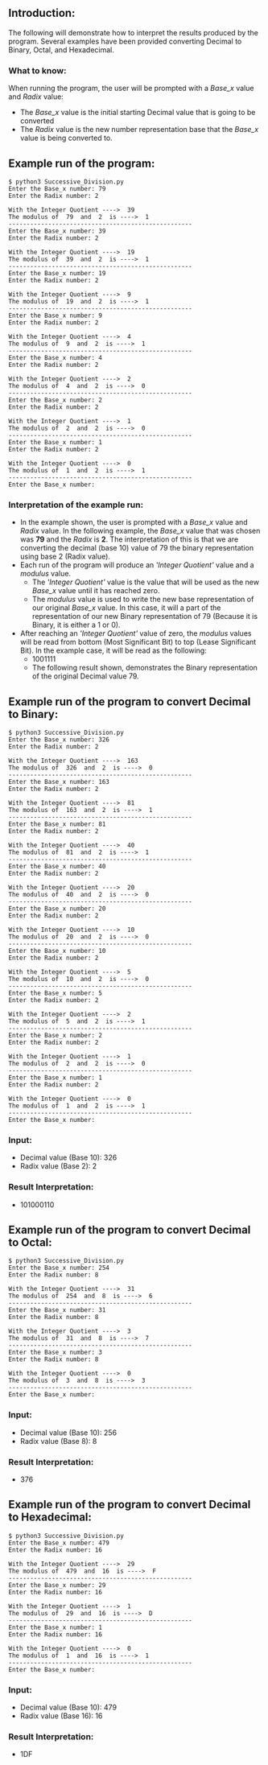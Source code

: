 ## Introduction:
The following will demonstrate how to interpret the results produced by the program. Several examples have been provided converting Decimal to Binary, Octal, and Hexadecimal.

### What to know:
When running the program, the user will be prompted with a *Base_x* value and *Radix* value: 
- The *Base_x* value is the initial starting Decimal value that is going to be converted
- The *Radix* value is the new number representation base that the *Base_x* value is being converted to.

## Example run of the program:
```
$ python3 Successive_Division.py
Enter the Base_x number: 79
Enter the Radix number: 2

With the Integer Quotient ---->  39
The modulus of  79  and  2  is ---->  1
---------------------------------------------------
Enter the Base_x number: 39
Enter the Radix number: 2

With the Integer Quotient ---->  19
The modulus of  39  and  2  is ---->  1
---------------------------------------------------
Enter the Base_x number: 19
Enter the Radix number: 2

With the Integer Quotient ---->  9
The modulus of  19  and  2  is ---->  1
---------------------------------------------------
Enter the Base_x number: 9
Enter the Radix number: 2

With the Integer Quotient ---->  4
The modulus of  9  and  2  is ---->  1
---------------------------------------------------
Enter the Base_x number: 4
Enter the Radix number: 2

With the Integer Quotient ---->  2
The modulus of  4  and  2  is ---->  0
---------------------------------------------------
Enter the Base_x number: 2
Enter the Radix number: 2

With the Integer Quotient ---->  1
The modulus of  2  and  2  is ---->  0
---------------------------------------------------
Enter the Base_x number: 1
Enter the Radix number: 2

With the Integer Quotient ---->  0
The modulus of  1  and  2  is ---->  1
---------------------------------------------------
Enter the Base_x number: 
```
### Interpretation of the example run:
- In the example shown, the user is prompted with a *Base_x* value and *Radix* value. In the following example, the *Base_x* value that was chosen was **79** and the *Radix* is **2**. The interpretation of this is that we are converting the decimal (base 10) value of 79 the binary representation using base 2 (Radix value).
- Each run of the program will produce an *'Integer Quotient'* value and a *modulus* value. 
    - The *'Integer Quotient'* value is the value that will be used as the new *Base_x* value until it has reached zero. 
    - The *modulus* value is used to write the new base representation of our original *Base_x* value. In this case, it will a part of the representation of our new Binary representation of 79 (Because it is Binary, it is either a 1 or 0).
- After reaching an *'Integer Quotient'* value of zero, the *modulus* values will be read from bottom (Most Significant Bit) to top (Lease Significant Bit). In the example case, it will be read as the following:
    - 1001111
    - The following result shown, demonstrates the Binary representation of the original Decimal value 79.

## Example run of the program to convert Decimal to Binary:
```
$ python3 Successive_Division.py
Enter the Base_x number: 326
Enter the Radix number: 2

With the Integer Quotient ---->  163
The modulus of  326  and  2  is ---->  0
---------------------------------------------------
Enter the Base_x number: 163
Enter the Radix number: 2

With the Integer Quotient ---->  81
The modulus of  163  and  2  is ---->  1
---------------------------------------------------
Enter the Base_x number: 81
Enter the Radix number: 2

With the Integer Quotient ---->  40
The modulus of  81  and  2  is ---->  1
---------------------------------------------------
Enter the Base_x number: 40
Enter the Radix number: 2

With the Integer Quotient ---->  20
The modulus of  40  and  2  is ---->  0
---------------------------------------------------
Enter the Base_x number: 20
Enter the Radix number: 2

With the Integer Quotient ---->  10
The modulus of  20  and  2  is ---->  0
---------------------------------------------------
Enter the Base_x number: 10
Enter the Radix number: 2

With the Integer Quotient ---->  5
The modulus of  10  and  2  is ---->  0
---------------------------------------------------
Enter the Base_x number: 5
Enter the Radix number: 2

With the Integer Quotient ---->  2
The modulus of  5  and  2  is ---->  1
---------------------------------------------------
Enter the Base_x number: 2
Enter the Radix number: 2

With the Integer Quotient ---->  1
The modulus of  2  and  2  is ---->  0
---------------------------------------------------
Enter the Base_x number: 1
Enter the Radix number: 2

With the Integer Quotient ---->  0
The modulus of  1  and  2  is ---->  1
---------------------------------------------------
Enter the Base_x number:
```
### Input:
- Decimal value (Base 10): 326
- Radix value (Base 2): 2
### Result Interpretation:
- 101000110

## Example run of the program to convert Decimal to Octal:
```
$ python3 Successive_Division.py
Enter the Base_x number: 254
Enter the Radix number: 8

With the Integer Quotient ---->  31
The modulus of  254  and  8  is ---->  6
---------------------------------------------------
Enter the Base_x number: 31
Enter the Radix number: 8

With the Integer Quotient ---->  3
The modulus of  31  and  8  is ---->  7
---------------------------------------------------
Enter the Base_x number: 3
Enter the Radix number: 8

With the Integer Quotient ---->  0
The modulus of  3  and  8  is ---->  3
---------------------------------------------------
Enter the Base_x number:
```
### Input:
- Decimal value (Base 10): 256
- Radix value (Base 8): 8
### Result Interpretation:
- 376

## Example run of the program to convert Decimal to Hexadecimal:
```
$ python3 Successive_Division.py
Enter the Base_x number: 479
Enter the Radix number: 16

With the Integer Quotient ---->  29
The modulus of  479  and  16  is ---->  F
---------------------------------------------------
Enter the Base_x number: 29
Enter the Radix number: 16

With the Integer Quotient ---->  1
The modulus of  29  and  16  is ---->  D
---------------------------------------------------
Enter the Base_x number: 1
Enter the Radix number: 16

With the Integer Quotient ---->  0
The modulus of  1  and  16  is ---->  1
---------------------------------------------------
Enter the Base_x number:
```
### Input:
- Decimal value (Base 10): 479
- Radix value (Base 16): 16
### Result Interpretation:
- 1DF
